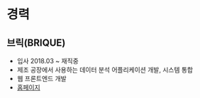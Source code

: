 # 경력

## 브릭(BRIQUE)

- 입사 2018.03 ~ 재직중
- 제조 공장에서 사용하는 데이터 분석 어플리케이션 개발, 시스템 통합
- 웹 프론트엔드 개발
- [홈페이지](http://www.brique.co.kr/main)
